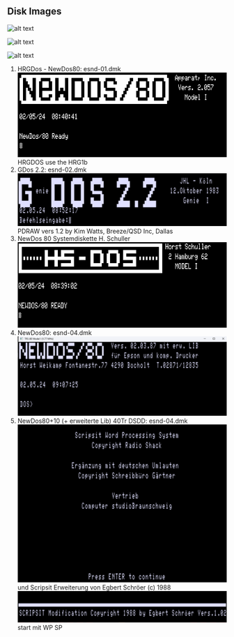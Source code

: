 ## Disk Images
![alt text](image.png)

![alt text](image-1.png)

![alt text](image-2.png)

1. HRGDos - NewDos80: esnd-01.dmk
![alt text](image-4.png)
HRGDOS use the HRG1b
2. GDos 2.2: esnd-02.dmk
![alt text](image-5.png)
PDRAW vers 1.2 by Kim Watts, Breeze/QSD Inc, Dallas
3. NewDos 80 Systemdiskette H. Schuller
![alt text](image-3.png)
4. NewDos80: esnd-04.dmk
![alt text](image-6.png)
5. NewDos80+10 (+ erweiterte Lib) 40Tr DSDD: esnd-04.dmk
![alt text](image-7.png)
und Scripsit Erweiterung von Egbert Schröer (c) 1988
![alt text](image-8.png)
start mit WP SP
